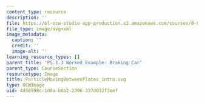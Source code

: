 ```yaml
---
content_type: resource
description: ''
file: https://ol-ocw-studio-app-production.s3.amazonaws.com/courses/8-01sc-classical-mechanics-fall-2016/4d58998c1d0ab6b22306337d032f3eef_ParticleMovingBetweenPlates_intro.svg
file_type: image/svg+xml
image_metadata:
  caption: ''
  credit: ''
  image-alt: ''
learning_resource_types: []
parent_title: 'PS.1.3 Worked Example: Braking Car'
parent_type: CourseSection
resourcetype: Image
title: ParticleMovingBetweenPlates_intro.svg
type: OCWImage
uid: 4d58998c-1d0a-b6b2-2306-337d032f3eef
---
```

